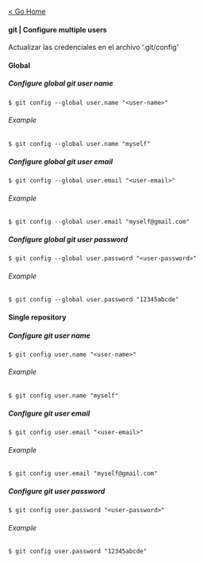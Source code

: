 [< Go Home](../README.md)

#### git | Configure multiple users

Actualizar las credenciales en el archivo ‘.git/config'

#### Global

##### Configure global git user name
```
$ git config --global user.name "<user-name>"
```
###### Example
```
$ git config --global user.name "myself"
```

##### Configure global git user email
```
$ git config --global user.email "<user-email>"
```
###### Example
```
$ git config --global user.email "myself@gmail.com"
```

##### Configure global git user password
```
$ git config --global user.password "<user-password>"
```
###### Example
```
$ git config --global user.password "12345abcde"
```

#### Single repository

##### Configure git user name
```
$ git config user.name "<user-name>"
```
###### Example
```
$ git config user.name "myself"
```

##### Configure git user email
```
$ git config user.email "<user-email>"
```
###### Example
```
$ git config user.email "myself@gmail.com"
```

##### Configure git user password
```
$ git config user.password "<user-password>"
```
###### Example
```
$ git config user.password "12345abcde"
```
